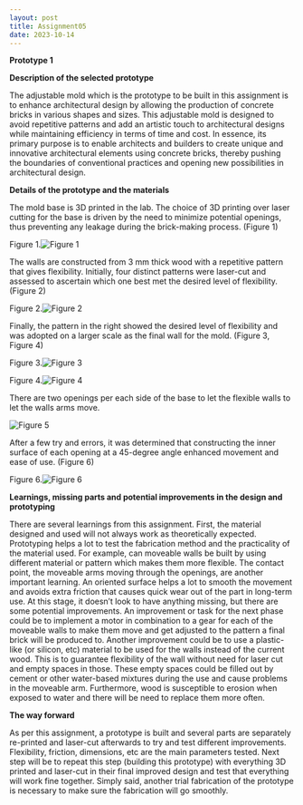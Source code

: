 ```yaml
---
layout: post
title: Assignment05
date: 2023-10-14
---
```



**Prototype 1**


**Description of the selected prototype**


The adjustable mold which is the prototype to be built in this assignment is to enhance architectural design by allowing the production of concrete bricks in various shapes and sizes. This adjustable mold is designed to avoid repetitive patterns and add an artistic touch to architectural designs while maintaining efficiency in terms of time and cost. In essence, its primary purpose is to enable architects and builders to create unique and innovative architectural elements using concrete bricks, thereby pushing the boundaries of conventional practices and opening new possibilities in architectural design.



**Details of the prototype and the materials**


The mold base is 3D printed in the lab. The choice of 3D printing over laser cutting for the base is driven by the need to minimize potential openings, thus preventing any leakage during the brick-making process. (Figure 1)


Figure 1.![Figure 1](Figure1.jpg)


The walls are constructed from 3 mm thick wood with a repetitive pattern that gives flexibility. Initially, four distinct patterns were laser-cut and assessed to ascertain which one best met the desired level of flexibility. (Figure 2)



Figure 2.![Figure 2](Figure2.jpg)



Finally, the pattern in the right showed the desired level of flexibility and was adopted on a larger scale as the final wall for the mold. (Figure 3, Figure 4)



Figure 3.![Figure 3](Figure3.jpg)



Figure 4.![Figure 4](Figure4.jpg)



There are two openings per each side of the base to let the flexible walls to let the walls arms move.


![Figure 5](Figure5.jpg)



After a few try and errors, it was determined that constructing the inner surface of each opening at a 45-degree angle enhanced movement and ease of use. (Figure 6)


Figure 6.![Figure 6](Figure6.jpg)



**Learnings, missing parts and potential improvements in the design and prototyping**




There are several learnings from this assignment. First, the material designed and used will not always work as theoretically expected. Prototyping helps a lot to test the fabrication method and the practicality of the material used. For example, can moveable walls be built by using different material or pattern which makes them more flexible. The contact point, the moveable arms moving through the openings, are another important learning. An oriented surface helps a lot to smooth the movement and avoids extra friction that causes quick wear out of the part in long-term use.
At this stage, it doesn’t look to have anything missing, but there are some potential improvements. An improvement or task for the next phase could be to implement a motor in combination to a gear for each of the moveable walls to make them move and get adjusted to the pattern a final brick will be produced to. 
Another improvement could be to use a plastic-like (or silicon, etc) material to be used for the walls instead of the current wood. This is to guarantee flexibility of the wall without need for laser cut and empty spaces in those. These empty spaces could be filled out by cement or other water-based mixtures during the use and cause problems in the moveable arm. Furthermore, wood is susceptible to erosion when exposed to water and there will be need to replace them more often.
 


**The way forward**



As per this assignment, a prototype is built and several parts are separately re-printed and laser-cut afterwards to try and test different improvements. Flexibility, friction, dimensions, etc are the main parameters tested. Next step will be to repeat this step (building this prototype) with everything 3D printed and laser-cut in their final improved design and test that everything will work fine together. Simply said, another trial fabrication of the prototype is necessary to make sure the fabrication will go smoothly. 

